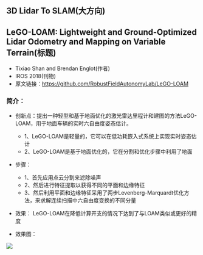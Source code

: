 3D Lidar To SLAM(大方向)
-----  
LeGO-LOAM: Lightweight and Ground-Optimized Lidar Odometry and Mapping on Variable Terrain(标题)
-----  
- Tixiao Shan and Brendan Englot(作者)
- IROS 2018(刊物)
- 原文链接：https://github.com/RobustFieldAutonomyLab/LeGO-LOAM 

### 简介：
  - 创新点：提出一种轻型和基于地面优化的激光雷达里程计和建图的方法LeGO-LOAM，用于地面车辆的实时六自由度姿态估计。
    - 1、LeGO-LOAM是轻量的，它可以在低功耗嵌入式系统上实现实时姿态估计
    - 2、LeGO-LOAM是基于地面优化的，它在分割和优化步骤中利用了地面
  - 步骤：
     - 1、首先应用点云分割来滤除噪声
     - 2、然后进行特征提取以获得不同的平面和边缘特征
     - 3、然后利用平面和边缘特征采用了两步Levenberg-Marquardt优化方法，来求解连续扫描中六自由度变换的不同分量
  - 效果： LeGO-LOAM在降低计算开支的情况下达到了与LOAM类似或更好的精度
 
  - 效果图：
  
  ![](https://github.com/RobustFieldAutonomyLab/LeGO-LOAM/raw/master/LeGO-LOAM/launch/demo.gif)
